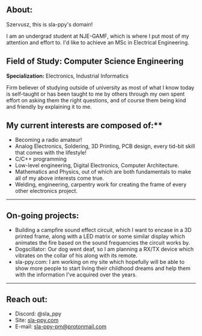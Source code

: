 ## About:

Szervusz, this is sla-ppy's domain!

I am an undergrad student at NJE-GAMF, which is where I put most of my attention and effort to.
I'd like to achieve an MSc in Electrical Engineering.

## Field of Study: Computer Science Engineering
**Specialization:** Electronics, Industrial Informatics

Firm believer of studying outside of university as most of what I know today is self-taught or has been taught to me by others through my own spent effort on asking them the right questions, and of course them being kind and friendly by explaining it to me.

## My current interests are composed of:**
- Becoming a radio amateur!
- Analog Electronics, Soldering, 3D Printing, PCB design, every tid-bit skill that comes with the lifestyle! 
- C/C++ programming
- Low-level engineering, Digital Electronics, Computer Architecture.
- Mathematics and Physics, out of which are both fundamentals to make all of my above interests come true.
- Welding, engineering, carpentry work for creating the frame of every other electronics project.

---

## On-going projects:
- Building a campfire sound effect circuit, which I want to encase in a 3D printed frame, along with a LED matrix or some similar display which animates the fire based on the sound frequencies the circuit works by.
- Dogscillator: Our dog went deaf, so I am planning a RX/TX device which vibrates on the collar of his along with its remote.
- sla-ppy.com: I am working on my site which hopefully will be able to show more people to start living their childhood dreams and help them with the information I've acquired over the years.

---

## Reach out:
- Discord: @sla_ppy
- Site: [sla-ppy.com](https://sla-ppy.com/home)
- E-mail: [sla-ppy-pm@protonmail.com](mailto:sla-ppy-pm@protonmail.com)
